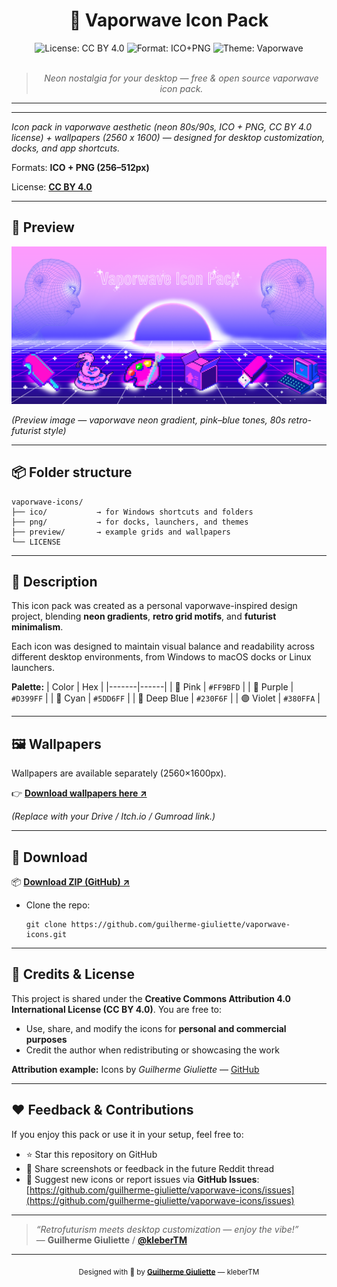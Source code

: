 <div align="center">

# 🎨 Vaporwave Icon Pack

![License: CC BY 4.0](https://img.shields.io/badge/License-CC%20BY%204.0-lightgrey)
![Format: ICO+PNG](https://img.shields.io/badge/Format-ICO%20%2B%20PNG-blueviolet)
![Theme: Vaporwave](https://img.shields.io/badge/Theme-Vaporwave-%23FF9BFD)
<br><br>

> *Neon nostalgia for your desktop — free & open source vaporwave icon pack.*

</div>

---
---

*Icon pack in vaporwave aesthetic (neon 80s/90s, ICO + PNG, CC BY 4.0 license) + wallpapers (2560 x 1600) — designed for desktop customization, docks, and app shortcuts.*

Formats: **ICO + PNG (256–512px)**

License: **[CC BY 4.0](https://creativecommons.org/licenses/by/4.0/)**

---

## 🌈 Preview

![preview](preview/vaporwave-grid.png)

*(Preview image — vaporwave neon gradient, pink–blue tones, 80s retro-futurist style)*

---

## 📦 Folder structure

```
vaporwave-icons/
├── ico/           → for Windows shortcuts and folders
├── png/           → for docks, launchers, and themes
├── preview/       → example grids and wallpapers
└── LICENSE
```

---

## 🧠 Description

This icon pack was created as a personal vaporwave-inspired design project, blending **neon gradients**, **retro grid motifs**, and **futurist minimalism**.

Each icon was designed to maintain visual balance and readability across different desktop environments, from Windows to macOS docks or Linux launchers.

**Palette:**
| Color | Hex |
|-------|------|
| 🩷 Pink | `#FF9BFD` |
| 💜 Purple | `#D399FF` |
| 💙 Cyan | `#5DD6FF` |
| 🔵 Deep Blue | `#230F6F` |
| 🟣 Violet | `#380FFA` |

---

## 🖼️ Wallpapers

Wallpapers are available separately (2560×1600px).

👉 **[Download wallpapers here ↗](https://your-link-here.com)**

*(Replace with your Drive / Itch.io / Gumroad link.)*

---

## 🔗 Download

📦 **[Download ZIP (GitHub) ↗](https://github.com/guilherme-giuliette/vaporwave-icons/archive/refs/heads/main.zip)**

* Clone the repo:

  ```
  git clone https://github.com/guilherme-giuliette/vaporwave-icons.git
  ```

---

## 💬 Credits & License

This project is shared under the **Creative Commons Attribution 4.0 International License (CC BY 4.0)**.
You are free to:

* Use, share, and modify the icons for **personal and commercial purposes**
* Credit the author when redistributing or showcasing the work

**Attribution example:**
Icons by *Guilherme Giuliette* — [GitHub](https://github.com/guilherme-giuliette/vaporwave-icons)

---

## ❤️ Feedback & Contributions

If you enjoy this pack or use it in your setup, feel free to:

* ⭐ Star this repository on GitHub
* 💬 Share screenshots or feedback in the future Reddit thread
* 🧠 Suggest new icons or report issues via **GitHub Issues**: [https://github.com/guilherme-giuliette/vaporwave-icons/issues](https://github.com/guilherme-giuliette/vaporwave-icons/issues)

---

> *“Retrofuturism meets desktop customization — enjoy the vibe!”*  
> — **Guilherme Giuliette** / [**@kleberTM**](https://github.com/guilherme-giuliette)

---

<p align="center">
  <sub>Designed with 💜 by <a href="https://github.com/guilherme-giuliette"><b>Guilherme Giuliette</b></a> — kleberTM</sub>
</p>


